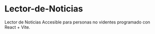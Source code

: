 # Lector-de-Noticias
Lector de Noticias Accesible para personas no videntes programado con React + Vite.
